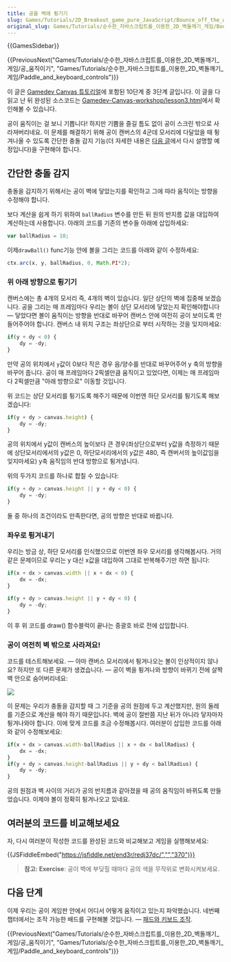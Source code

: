```yaml
---
title: 공을 벽에 튕기기
slug: Games/Tutorials/2D_Breakout_game_pure_JavaScript/Bounce_off_the_walls
original_slug: Games/Tutorials/순수한_자바스크립트를_이용한_2D_벽돌깨기_게임/Bounce_off_the_walls
---
```


{{GamesSidebar}}

{{PreviousNext("Games/Tutorials/순수한_자바스크립트를_이용한_2D_벽돌깨기_게임/공_움직이기", "Games/Tutorials/순수한_자바스크립트를_이용한_2D_벽돌깨기_게임/Paddle_and_keyboard_controls")}}

이 글은 [Gamedev Canvas 튜토리얼](/ko/docs/Games/Workflows/Breakout_game_from_scratch)에 포함된 10단계 중 3단계 글입니다. 이 글을 다 읽고 난 뒤 완성된 소스코드는 [Gamedev-Canvas-workshop/lesson3.html](https://github.com/end3r/Gamedev-Canvas-workshop/blob/gh-pages/lesson03.html)에서 확인해볼 수 있습니다.

공이 움직이는 걸 보니 기쁩니다! 하지만 기쁨을 즐길 틈도 없이 공이 스크린 밖으로 사라져버리네요. 이 문제를 해결하기 위해 공이 캔버스의 4군데 모서리에 다달았을 때 튕겨나올 수 있도록 간단한 충돌 감지 기능(더 자세한 내용은 [다음 글](/ko/docs/Games/Workflows/Breakout_game_from_scratch/Collision_detection)에서 다시 설명할 예정입니다)을 구현해야 합니다.

## 간단한 충돌 감지

충돌을 감지하기 위해서는 공이 벽에 닿았는지를 확인하고 그에 따라 움직이는 방향을 수정해야 합니다.

보다 계산을 쉽게 하기 위하여 `ballRadius` 변수를 만든 뒤 원의 반지름 값을 대입하여 계산하는데 사용합니다. 아래의 코드를 기존의 변수들 아래에 삽입하세요:

```js
var ballRadius = 10;
```

이제`drawBall()` func기능 안에 볼을 그리는 코드를 아래와 같이 수정하세요:

```js
ctx.arc(x, y, ballRadius, 0, Math.PI*2);
```

### 위 아래 방향으로 튕기기

캔버스에는 총 4개의 모서리 즉, 4개의 벽이 있습니다. 일단 상단의 벽에 집중해 보겠습니다. 공을 그리는 매 프레임마다 우리는 볼이 상단 모서리에 닿았는지 확인해야합니다 — 닿았다면 볼이 움직이는 방향을 반대로 바꾸어 캔버스 안에 여전히 공이 보이도록 만들어주어야 합니다. 캔버스 내 위치 구조는 좌상단으로 부터 시작하는 것을 잊지마세요:

```js
if(y + dy < 0) {
    dy = -dy;
}
```

만약 공의 위치에서 `y`값이 0보다 작은 경우 음/양수를 반대로 바꾸어주어 y 축의 방향을 바꾸어 줍니다. 공이 매 프레임마다 2픽셀만큼 움직이고 있었다면, 이제는 매 프레임마다 2픽셀만큼 "아래 방향으로" 이동할 것입니다.

위 코드는 상단 모서리를 튕기도록 해주기 때문에 이번엔 하단 모서리를 튕기도록 해보겠습니다:

```js
if(y + dy > canvas.height) {
    dy = -dy;
}
```

공의 위치에서 y값이 캔버스의 높이보다 큰 경우(좌상단으로부터 y값을 측정하기 때문에 상단모서리에서의 y값은 0, 하단모서리에서의 y값은 480, 즉 캔버서의 높이값임을 잊지마세요) y축 움직임의 반대 방향으로 튕겨냅니다.

위의 두가지 코드를 하나로 합칠 수 있습니다:

```js
if(y + dy > canvas.height || y + dy < 0) {
    dy = -dy;
}
```

둘 중 하나의 조건이라도 만족한다면, 공의 방향은 반대로 바뀝니다.

### 좌우로 튕겨내기

우리는 방금 상, 하단 모서리를 인식했으므로 이번엔 좌우 모서리를 생각해봅시다. 거의 같은 문제이므로 우리는 y 대신 x값을 대입하여 그대로 반복해주기만 하면 됩니다:

```js
if(x + dx > canvas.width || x + dx < 0) {
    dx = -dx;
}

if(y + dy > canvas.height || y + dy < 0) {
    dy = -dy;
}
```

이 후 위 코드를 draw() 함수블럭이 끝나는 중괄호 바로 전에 삽입합니다.

### 공이 여전히 벽 밖으로 사라져요!

코드를 테스트해보세요. — 아마 캔버스 모서리에서 튕겨나오는 볼이 인상적이지 않나요? 하지만 또 다른 문제가 생겼습니다. — 공이 벽을 튕겨나와 방향이 바뀌기 전에 살짝 벽 안으로 숨어버리네요:

![](ball-in-wall.png)

이 문제는 우리가 충돌을 감지할 때 그 기준을 공의 원점에 두고 계산했지만, 원의 둘레를 기준으로 계산을 해야 하기 때문입니다. 벽에 공이 절반쯤 지난 뒤가 아니라 닿자마자 튕겨나와야 합니다. 이에 맞게 코드를 조금 수정해봅시다. 여러분이 삽입한 코드를 아래와 같이 수정해보세요:

```js
if(x + dx > canvas.width-ballRadius || x + dx < ballRadius) {
    dx = -dx;
}
if(y + dy > canvas.height-ballRadius || y + dy < ballRadius) {
    dy = -dy;
}
```

공의 원점과 벽 사이의 거리가 공의 반지름과 같아졌을 때 공의 움직임이 바뀌도록 만들었습니다. 이제야 볼이 정확히 튕겨나오고 있네요.

## 여러분의 코드를 비교해보세요

자, 다시 여러분이 작성한 코드를 완성된 코드와 비교해보고 게임을 실행해보세요:

{{JSFiddleEmbed("https://jsfiddle.net/end3r/redj37dc/","","370")}}

> **참고:** **Exercise**: 공이 벽에 부딪힐 때마다 공의 색을 무작위로 변화시켜보세요.

## 다음 단계

이제 우리는 공이 게임판 안에서 어디서 어떻게 움직이고 있는지 파악했습니다. 네번째 챕터에서는 조작 가능한 배드를 구현해볼 것입니다. — [패드와 키보드 조작](/ko/docs/Games/Workflows/Breakout_game_from_scratch/Paddle_and_keyboard_controls).

{{PreviousNext("Games/Tutorials/순수한_자바스크립트를_이용한_2D_벽돌깨기_게임/공_움직이기", "Games/Tutorials/순수한_자바스크립트를_이용한_2D_벽돌깨기_게임/Paddle_and_keyboard_controls")}}
